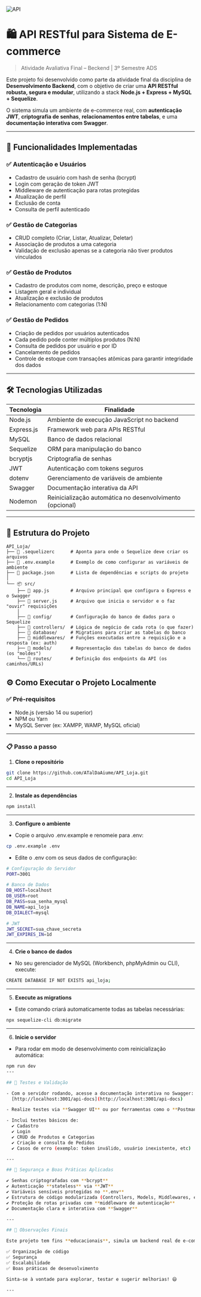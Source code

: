 ![API](https://img.shields.io/badge/Projeto-API-blue)

# 🛍️ API RESTful para Sistema de E-commerce
> Atividade Avaliativa Final – Beckend | 3º Semestre ADS

Este projeto foi desenvolvido como parte da atividade final da disciplina de **Desenvolvimento Backend**, com o objetivo de criar uma **API RESTful robusta, segura e modular**, utilizando a stack **Node.js + Express + MySQL + Sequelize**.

O sistema simula um ambiente de e-commerce real, com **autenticação JWT**, **criptografia de senhas**, **relacionamentos entre tabelas**, e uma **documentação interativa com Swagger**.

---

## 📌 Funcionalidades Implementadas

### ✅ Autenticação e Usuários

- Cadastro de usuário com hash de senha (bcrypt)
- Login com geração de token JWT
- Middleware de autenticação para rotas protegidas
- Atualização de perfil
- Exclusão de conta
- Consulta de perfil autenticado

### ✅ Gestão de Categorias

- CRUD completo (Criar, Listar, Atualizar, Deletar)
- Associação de produtos a uma categoria
- Validação de exclusão apenas se a categoria não tiver produtos vinculados

### ✅ Gestão de Produtos

- Cadastro de produtos com nome, descrição, preço e estoque
- Listagem geral e individual
- Atualização e exclusão de produtos
- Relacionamento com categorias (1:N)

### ✅ Gestão de Pedidos

- Criação de pedidos por usuários autenticados
- Cada pedido pode conter múltiplos produtos (N:N)
- Consulta de pedidos por usuário e por ID
- Cancelamento de pedidos
- Controle de estoque com transações atômicas para garantir integridade dos dados

---

## 🛠️ Tecnologias Utilizadas

| Tecnologia      | Finalidade                              |
|-----------------|-----------------------------------------|
| Node.js         | Ambiente de execução JavaScript no backend |
| Express.js      | Framework web para APIs RESTful         |
| MySQL           | Banco de dados relacional               |
| Sequelize       | ORM para manipulação do banco           |
| bcryptjs        | Criptografia de senhas                  |
| JWT             | Autenticação com tokens seguros         |
| dotenv          | Gerenciamento de variáveis de ambiente  |
| Swagger         | Documentação interativa da API          |
| Nodemon         | Reinicialização automática no desenvolvimento (opcional) |

---

## 📂 Estrutura do Projeto

```text
API_Loja/
├── 📄 .sequelizerc      # Aponta para onde o Sequelize deve criar os arquivos
├── 📄 .env.example      # Exemplo de como configurar as variáveis de ambiente
├── 📄 package.json      # Lista de dependências e scripts do projeto
│
└── 📦 src/
    ├── 📄 app.js        # Arquivo principal que configura o Express e o Swagger
    ├── 📄 server.js     # Arquivo que inicia o servidor e o faz "ouvir" requisições
    │
    ├── 📂 config/       # Configuração do banco de dados para o Sequelize
    ├── 📂 controllers/  # Lógica de negócio de cada rota (o que fazer)
    ├── 📂 database/     # Migrations para criar as tabelas do banco
    ├── 📂 middlewares/  # Funções executadas entre a requisição e a resposta (ex: auth)
    ├── 📂 models/       # Representação das tabelas do banco de dados (os "moldes")
    └── 📂 routes/       # Definição dos endpoints da API (os caminhos/URLs)
```

## ⚙️ Como Executar o Projeto Localmente

### ✅ Pré-requisitos

- Node.js (versão 14 ou superior)
- NPM ou Yarn
- MySQL Server (ex: XAMPP, WAMP, MySQL oficial)

---

### 📋 Passo a passo

1. **Clone o repositório**
```bash
git clone https://github.com/ATalDaAiume/API_Loja.git
cd API_Loja
```

---

2. **Instale as dependências**

```bash
npm install
```

---

3. **Configure o ambiente**

- Copie o arquivo .env.example e renomeie para .env:

```bash
cp .env.example .env
```

- Edite o .env com os seus dados de configuração:

```bash
# Configuração do Servidor
PORT=3001

# Banco de Dados
DB_HOST=localhost
DB_USER=root
DB_PASS=sua_senha_mysql
DB_NAME=api_loja
DB_DIALECT=mysql

# JWT
JWT_SECRET=sua_chave_secreta
JWT_EXPIRES_IN=1d
```

---

4. **Crie o banco de dados**

- No seu gerenciador de MySQL (Workbench, phpMyAdmin ou CLI), execute:
```bash
CREATE DATABASE IF NOT EXISTS api_loja;
```

---

5. **Execute as migrations**

- Este comando criará automaticamente todas as tabelas necessárias:

```bash
npx sequelize-cli db:migrate
```

---

6. **Inicie o servidor**

- Para rodar em modo de desenvolvimento com reinicialização automática:

```bash
npm run dev
---

## 🔎 Testes e Validação

- Com o servidor rodando, acesse a documentação interativa no Swagger:  
  [http://localhost:3001/api-docs](http://localhost:3001/api-docs)

- Realize testes via **Swagger UI** ou por ferramentas como o **Postman**.

- Inclui testes básicos de:  
  ✔️ Cadastro  
  ✔️ Login  
  ✔️ CRUD de Produtos e Categorias  
  ✔️ Criação e consulta de Pedidos  
  ✔️ Casos de erro (exemplo: token inválido, usuário inexistente, etc)

---

## 🔐 Segurança e Boas Práticas Aplicadas

✔️ Senhas criptografadas com **bcrypt**  
✔️ Autenticação **stateless** via **JWT**  
✔️ Variáveis sensíveis protegidas no **.env**  
✔️ Estrutura de código modularizada (Controllers, Models, Middlewares, etc)  
✔️ Proteção de rotas privadas com **middleware de autenticação**  
✔️ Documentação clara e interativa com **Swagger**

---

## 📌 Observações Finais

Este projeto tem fins **educacionais**, simula um backend real de e-commerce e foi desenvolvido com foco em:

✅ Organização de código  
✅ Segurança  
✅ Escalabilidade  
✅ Boas práticas de desenvolvimento  

Sinta-se à vontade para explorar, testar e sugerir melhorias! 😄

---

